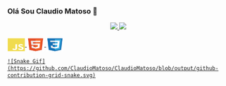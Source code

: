 ### Olá Sou Claudio Matoso 👋

<div align="center">
  <a href="https://github.com/ClaudioMatoso">
  <img height="180em" src="https://github-readme-stats.vercel.app/api?username=ClaudioMatoso&show_icons=true&theme=dracula&include_all_commits=true&count_private=true"/>
  <img height="180em" src="https://github-readme-stats.vercel.app/api/top-langs/?username=ClaudioMatoso&layout=compact&langs_count=7&theme=dracula"/>
</div>
  
  <div style="display: inline_block"><br>
  <img align="center" alt="claudio-Js" height="30" width="40" src="https://raw.githubusercontent.com/devicons/devicon/master/icons/javascript/javascript-plain.svg">
  <img align="center" alt="claudio-HTML" height="30" width="40" src="https://raw.githubusercontent.com/devicons/devicon/master/icons/html5/html5-original.svg">
  <img align="center" alt="claudio-CSS" height="30" width="40" src="https://raw.githubusercontent.com/devicons/devicon/master/icons/css3/css3-original.svg">
  
    ![Snake Gif](https://github.com/ClaudioMatoso/ClaudioMatoso/blob/output/github-contribution-grid-snake.svg)

  </div>
  
  
 
 
